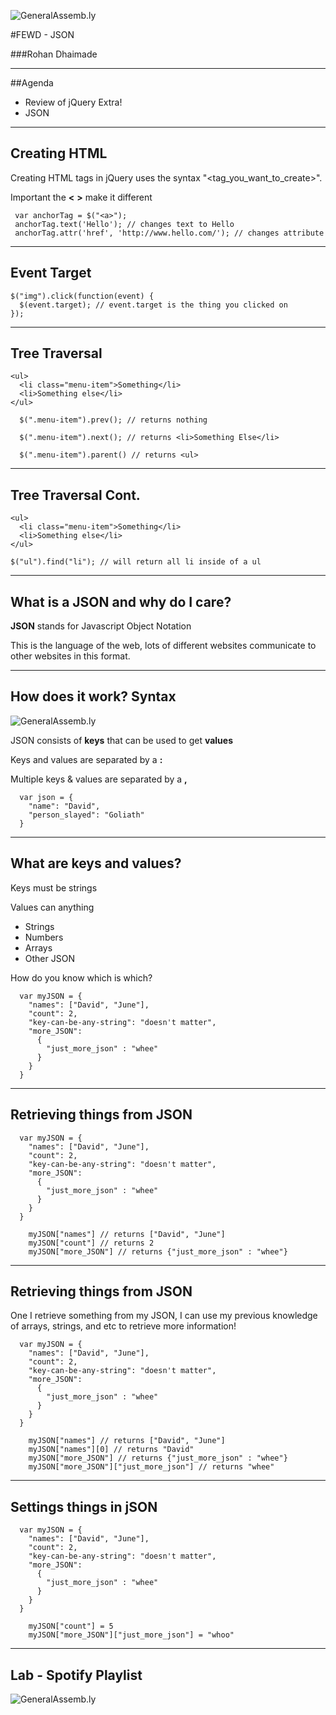 ![GeneralAssemb.ly](../../img/icons/FEWD_Logo.png)

#FEWD - JSON

###Rohan Dhaimade

---


##Agenda

* Review of jQuery Extra!
* JSON


---

## Creating HTML

Creating HTML tags in jQuery uses the syntax "<tag_you_want_to_create>".

Important the __<__ __>__ make it different

```
 var anchorTag = $("<a>");
 anchorTag.text('Hello'); // changes text to Hello
 anchorTag.attr('href', 'http://www.hello.com/'); // changes attribute
```

---

## Event Target

```
$("img").click(function(event) {
  $(event.target); // event.target is the thing you clicked on
});
```

---

## Tree Traversal

```
<ul>
  <li class="menu-item">Something</li>
  <li>Something else</li>
</ul>
```

```
  $(".menu-item").prev(); // returns nothing
```

```
  $(".menu-item").next(); // returns <li>Something Else</li>
```

```
  $(".menu-item").parent() // returns <ul>
```

---

## Tree Traversal Cont.

```
<ul>
  <li class="menu-item">Something</li>
  <li>Something else</li>
</ul>
```

```
$("ul").find("li"); // will return all li inside of a ul
```

---

## What is a JSON and why do I care?

__JSON__ stands for Javascript Object Notation

This is the language of the web, lots of different websites communicate to other websites in this format.

---

## How does it work? Syntax

![GeneralAssemb.ly](../../img/unit_1/json-example.png)

JSON consists of __keys__ that can be used to get __values__

Keys and values are separated by a __:__

Multiple keys & values are separated by a __,__

```
  var json = {
    "name": "David",
    "person_slayed": "Goliath"
  }
```

---

## What are keys and values?

Keys must be strings

Values can anything

* Strings
* Numbers
* Arrays
* Other JSON


How do you know which is which?

```
  var myJSON = {
    "names": ["David", "June"],
    "count": 2,
    "key-can-be-any-string": "doesn't matter",
    "more_JSON":
      {
        "just_more_json" : "whee"
      }
    }
  }
```

---

## Retrieving things from JSON

```
  var myJSON = {
    "names": ["David", "June"],
    "count": 2,
    "key-can-be-any-string": "doesn't matter",
    "more_JSON":
      {
        "just_more_json" : "whee"
      }
    }
  }
```

``` 
	myJSON["names"] // returns ["David", "June"]
	myJSON["count"] // returns 2
	myJSON["more_JSON"] // returns {"just_more_json" : "whee"}
```

--- 

## Retrieving things from JSON

One I retrieve something from my JSON, I can use my previous knowledge of arrays, strings, and etc to retrieve more information!

```
  var myJSON = {
    "names": ["David", "June"],
    "count": 2,
    "key-can-be-any-string": "doesn't matter",
    "more_JSON":
      {
        "just_more_json" : "whee"
      }
    }
  }
```

``` 
	myJSON["names"] // returns ["David", "June"]
	myJSON["names"][0] // returns "David"
	myJSON["more_JSON"] // returns {"just_more_json" : "whee"}
	myJSON["more_JSON"]["just_more_json"] // returns "whee"
```

---

## Settings things in jSON

```
  var myJSON = {
    "names": ["David", "June"],
    "count": 2,
    "key-can-be-any-string": "doesn't matter",
    "more_JSON":
      {
        "just_more_json" : "whee"
      }
    }
  }
```

```
	myJSON["count"] = 5
	myJSON["more_JSON"]["just_more_json"] = "whoo"
```

--- 
## Lab - Spotify Playlist

![GeneralAssemb.ly](../img/icons/exercise_icon_md.png)

